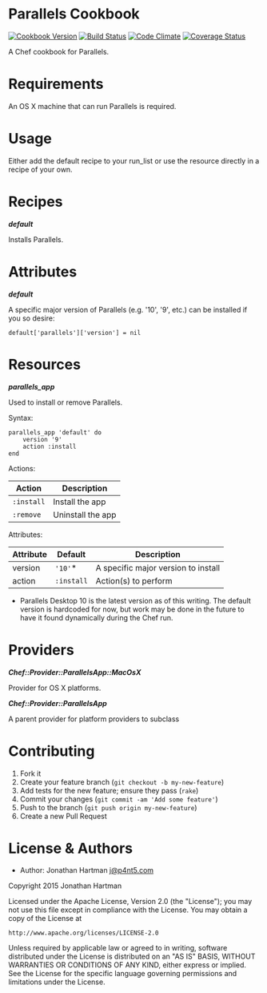 Parallels Cookbook
==================
[![Cookbook Version](https://img.shields.io/cookbook/v/parallels.svg)][cookbook]
[![Build Status](https://img.shields.io/travis/RoboticCheese/parallels-chef.svg)][travis]
[![Code Climate](https://img.shields.io/codeclimate/github/RoboticCheese/parallels-chef.svg)][codeclimate]
[![Coverage Status](https://img.shields.io/coveralls/RoboticCheese/parallels-chef.svg)][coveralls]

[cookbook]: https://supermarket.chef.io/cookbooks/parallels
[travis]: https://travis-ci.org/RoboticCheese/parallels-chef
[codeclimate]: https://codeclimate.com/github/RoboticCheese/parallels-chef
[coveralls]: https://coveralls.io/r/RoboticCheese/parallels-chef

A Chef cookbook for Parallels.

Requirements
============

An OS X machine that can run Parallels is required.

Usage
=====

Either add the default recipe to your run_list or use the resource directly in
a recipe of your own.

Recipes
=======

***default***

Installs Parallels.

Attributes
==========

***default***

A specific major version of Parallels (e.g. '10', '9', etc.) can be installed
if you so desire:

    default['parallels']['version'] = nil

Resources
=========

***parallels_app***

Used to install or remove Parallels.

Syntax:

    parallels_app 'default' do
        version '9'
        action :install
    end

Actions:

| Action     | Description       |
|------------|-------------------|
| `:install` | Install the app   |
| `:remove`  | Uninstall the app |

Attributes:

| Attribute | Default    | Description                         |
|-----------|------------|-------------------------------------|
| version   | `'10'`\*   | A specific major version to install |
| action    | `:install` | Action(s) to perform                |

* Parallels Desktop 10 is the latest version as of this writing. The default
  version is hardcoded for now, but work may be done in the future to have it
  found dynamically during the Chef run.

Providers
=========

***Chef::Provider::ParallelsApp::MacOsX***

Provider for OS X platforms.

***Chef::Provider::ParallelsApp***

A parent provider for platform providers to subclass

Contributing
============

1. Fork it
2. Create your feature branch (`git checkout -b my-new-feature`)
3. Add tests for the new feature; ensure they pass (`rake`)
4. Commit your changes (`git commit -am 'Add some feature'`)
5. Push to the branch (`git push origin my-new-feature`)
6. Create a new Pull Request

License & Authors
=================
- Author: Jonathan Hartman <j@p4nt5.com>

Copyright 2015 Jonathan Hartman

Licensed under the Apache License, Version 2.0 (the "License");
you may not use this file except in compliance with the License.
You may obtain a copy of the License at

    http://www.apache.org/licenses/LICENSE-2.0

Unless required by applicable law or agreed to in writing, software
distributed under the License is distributed on an "AS IS" BASIS,
WITHOUT WARRANTIES OR CONDITIONS OF ANY KIND, either express or implied.
See the License for the specific language governing permissions and
limitations under the License.
